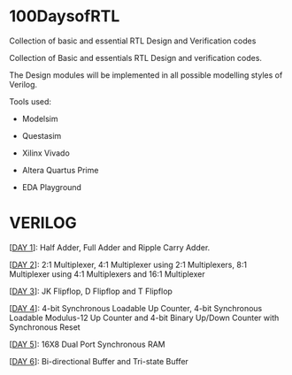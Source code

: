 # 100DaysofRTL
Collection of basic and essential RTL Design and Verification codes

Collection of Basic and essentials RTL Design and verification codes.

The Design modules will be implemented in all possible modelling styles of Verilog.

Tools used:

  - Modelsim 
  
  - Questasim 
  
  - Xilinx Vivado 
  
  - Altera Quartus Prime 
  
  - EDA Playground

# VERILOG

[[DAY 1](https://github.com/c0dE3P/100DaysofRTL/tree/main/DAY%201)]: Half Adder, Full Adder and Ripple Carry Adder.

[[DAY 2](https://github.com/c0dE3P/100DaysofRTL/tree/main/DAY%202)]: 2:1 Multiplexer, 4:1 Multiplexer using 2:1 Multiplexers, 8:1 Multiplexer using 4:1 Multiplexers and 16:1 Multiplexer

[[DAY 3](https://github.com/c0dE3P/100DaysofRTL/tree/main/DAY%203)]: JK Flipflop, D Flipflop and T Flipflop

[[DAY 4](https://github.com/c0dE3P/100DaysofRTL/tree/main/DAY%204)]: 4-bit Synchronous Loadable Up Counter, 4-bit Synchronous Loadable Modulus-12 Up Counter and 4-bit Binary Up/Down Counter with Synchronous Reset

[[DAY 5](https://github.com/c0dE3P/100DaysofRTL/tree/main/DAY%205)]: 16X8 Dual Port Synchronous RAM

[[DAY 6](https://github.com/c0dE3P/100DaysofRTL/tree/main/DAY%206)]: Bi-directional Buffer and Tri-state Buffer
